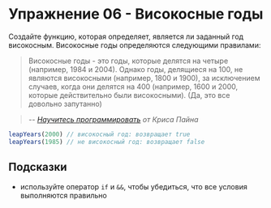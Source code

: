 # Упражнение 06 - Високосные годы

Создайте функцию, которая определяет, является ли заданный год високосным. Високосные годы определяются следующими правилами:

> Високосные годы - это годы, которые делятся на четыре (например, 1984 и 2004). Однако годы, делящиеся на 100, не являются високосными (например, 1800 и 1900), за исключением случаев, когда они делятся на 400 (например, 1600 и 2000, которые действительно были високосными). (Да, это все довольно запутанно)

> -- <cite>[Научитесь программировать](https://pine.fm/LearnToProgram/chap_06.html) от Криса Пайна</cite>

```javascript
leapYears(2000) // високосный год: возвращает true
leapYears(1985) // не високосный год: возвращает false
```


## Подсказки
- используйте оператор `if` и `&&`, чтобы убедиться, что все условия выполняются правильно
